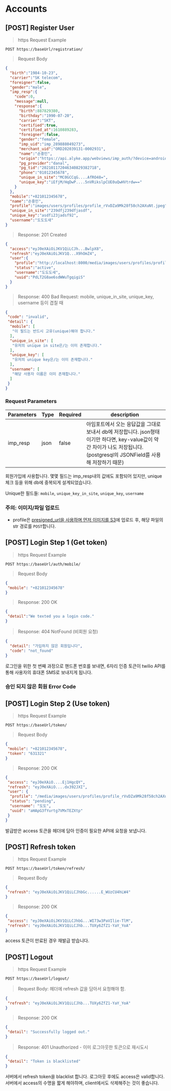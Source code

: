 # Accounts

## [POST] Register User

> https Request Example

```http
POST https://baseUrl/registration/
```

> Request Body

```json
{
  "birth":"1984-10-23",
  "carrier":"SK telecom",
  "foreigner":false,
  "gender":"male",
  "imp_resp":{
    "code":0,
    "message":null,
    "response":{
      "birth":887829380,
      "birthday":"1990-07-20",
      "carrier":"SKT",
      "certified":true,
      "certified_at":1610889283,
      "foreigner":false,
      "gender":"female",
      "imp_uid":"imp_289888049273",
      "merchant_uid":"ORD202039131-0002931",
      "name":"손흥민",
      "origin":"https://api.alyke.app/webviews/imp_auth/?device=android",
      "pg_provider":"danal",
      "pg_tid":"202101172046340829382718",
      "phone":"01012345678",
      "unique_in_site":"MC0GCCqG....AfRO48=",
      "unique_key":"iEfjM/HqDwP....5nVRikslpCUE0uQwHVtrdw=="
    }
  },
  "mobile":"+821012345678",
  "name":"손흥민",
  "profile":"images/users/profiles/profile_rVvDZa9Mk28f58ch2AXuNt.jpeg",
  "unique_in_site":"239dfj239dfjasdf",
  "unique_key":"asdfi23jadsf92",
  "username":"도도도새"
}
```

> Response: 201 Created

```json
{
  "access":"eyJ0eXAiOiJKV1QiLCJh...BwlpX8",
  "refresh":"eyJ0eXAiOiJKV1Q...X9hOmZ4",
  "user":{
    "profile":"http://localhost:8000/media/images/users/profiles/profile_rVvDZa9Mk28f58ch2AXuNt.jpeg",
    "status":"active",
    "username":"도도도새",
    "uuid":"PdLT2G8ae6sdWWuTgqigiS"
  }
}
```

> Response: 400 Bad Request: mobile, unique_in_site, unique_key, username 등이 겹칠 때

```json
{
 "code": "invalid",
 "detail": {
  "mobile": [
   "이 필드는 반드시 고유(unique)해야 합니다."
  ],
  "unique_in_site": [
   "유저의 unique in site은/는 이미 존재합니다."
  ],
  "unique_key": [
   "유저의 unique key은/는 이미 존재합니다."
  ],
  "username": [
   "해당 사용자 이름은 이미 존재합니다."
  ]
 }
}
```

### Request Parameters

| Parameters | Type | Required | description                                                  |
| ---------- | ---- | -------- | ------------------------------------------------------------ |
| imp_resp   | json | false    | 아임포트에서 오는 응답값을 그대로 보내서 db에 저장합니다. json형태이기만 하다면, key-value값이 약간 차이가 나도 저장됩니다. (postgresql의 JSONField를 사용해 저장하기 때문) |

회원가입에 사용합니다. 몇몇 필드는 imp_resp내의 값에도 포함되어 있지만, unique체크 등을 위해 db에 중복되게 설계되었습니다.

Unique한 필드들: `mobile`, `unique_key_in_site`, `unique_key`, `username` 

### 주의: 이미지/파일 업로드

* profile은 [presigned_url을 사용하며 먼저 이미지를 S3](#sign-s3)에 업로드 후, 해당 파일의 str 경로를 `POST`합니다.

## [POST] Login Step 1 (Get token)

> https Request Example

```http
POST https://baseUrl/auth/mobile/
```

> Request Body

```json
{
 "mobile": "+821012345678"
}
```

> Response: 200 OK

```json
{
 "detail":"We texted you a login code."
}
```

> Response: 404 NotFound (비회원 요청)

```json
{
  "detail": "가입하지 않은 회원입니다",
  "code": "not_found"
}
```

로그인을 위한 첫 번째 과정으로 핸드폰 번호를 보내면, 6자리 인증 토큰이 twilio API를 통해 사용자의 휴대폰 SMS로 보내지게 됩니다. 

### 승인 되지 않은 회원 Error Code


## [POST] Login Step 2 (Use token)

> https Request Example

```http
POST https://baseUrl/token/
```

> Request Body

```json
{
 "mobile": "+821012345678",
 "token": "631321"
}
```

> Response: 200 OK

```json
{
 "access": "eyJ0eXAiO....Ej1HgcQY",
 "refresh": "eyJ0eXAiO....dx392JXI",
 "user": {
  "profile": "/media/images/users/profiles/profile_rVvDZa9Mk28f58ch2AXuNt.jpeg",
  "status": "pending",
  "username": "도도",
  "uuid": "aHApG3fYurtg7VMxTEZXtp"
 }
}
```

발급받은 access 토큰을 헤더에 담아 인증이 필요한 API에 요청을 보냅니다.

## [POST] Refresh token

> https Request Example

```http
POST https://baseUrl/token/refresh/
```

> Request Body

```json
{
 "refresh": "eyJ0eXAiOiJKV1QiLCJhbGc......E_WUzCU4hLW4"
}
```

> Response: 200 OK

```json
{
 "access": "eyJ0eXAiOiJKV1QiLCJhbG...WI73w3PaVIlie-TlM",
 "refresh": "eyJ0eXAiOiJKV1QiLCJhb...TUXy6ZfZ1-YaY_YoA"
}
```

access 토큰이 만료된 경우 재발급 받습니다.

## [POST] Logout

> https Request Example

```http
POST https://baseUrl/logout/
```

> Request Body: 헤더에 refresh 값을 담아서 요청해야 함.

```json
{
 "refresh": "eyJ0eXAiOiJKV1QiLCJhb...TUXy6ZfZ1-YaY_YoA"
}
```

> Response: 200 OK

```json
{
 "detail": "Successfully logged out."
}
```

> Response: 401 Unauthorized - 이미 로그아웃한 토큰으로 재시도시

```json
{
 "detail": "Token is blacklisted"
}
```

서버에서 refresh token을 blacklist 합니다. 로그아웃 후에도 access은 valid합니다. 서버에서 access의 수명을 짧게 해야하며, client에서도 삭제해주는 것이 좋습니다.

